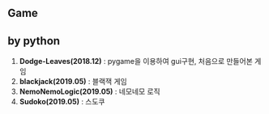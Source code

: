 ## Game

by python
---
1. **Dodge-Leaves(2018.12)** : pygame을 이용하여 gui구현, 처음으로 만들어본 게임
2. **blackjack(2019.05)** : 블랙잭 게임
3. **NemoNemoLogic(2019.05)** : 네모네모 로직
4. **Sudoko(2019.05)** : 스도쿠
